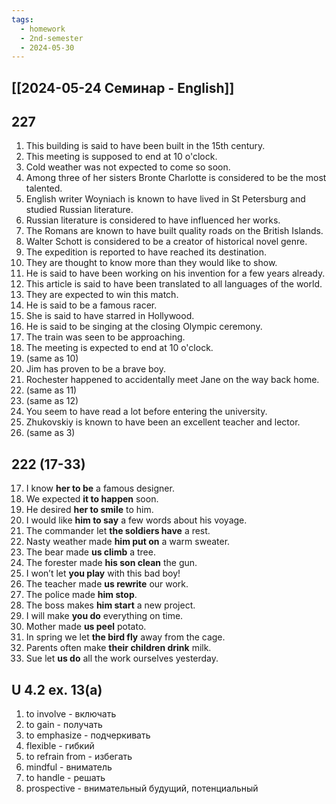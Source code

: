 ```yaml
---
tags:
  - homework
  - 2nd-semester
  - 2024-05-30
---
```

## [[2024-05-24 Семинар - English]]

## 227

1. This building is said to have been built in the 15th century.
2. This meeting is supposed to end at 10 o'clock.
3. Cold weather was not expected to come so soon.
4. Among three of her sisters Bronte Charlotte is considered to be the most talented.
5. English writer Woyniach is known to have lived in St Petersburg and studied Russian literature.
6. Russian literature is considered to have influenced her works.
7. The Romans are known to have built quality roads on the British Islands.
8. Walter Schott is considered to be a creator of historical novel genre.
9. The expedition is reported to have reached its destination.
10. They are thought to know more than they would like to show.
11. He is said to have been working on his invention for a few years already.
12. This article is said to have been translated to all languages of the world.
13. They are expected to win this match.
14. He is said to be a famous racer.
15. She is said to have starred in Hollywood.
16. He is said to be singing at the closing Olympic ceremony.
17. The train was seen to be approaching.
18. The meeting is expected to end at 10 o'clock.
19. (same as 10)
20. Jim has proven to be a brave boy.
21. Rochester happened to accidentally meet Jane on the way back home.
22. (same as 11)
23. (same as 12)
24. You seem to have read a lot before entering the university.
25. Zhukovskiy is known to have been an excellent teacher and lector.
26. (same as 3)

## 222 (17-33)

17. I know **her to be** a famous designer.
18. We expected **it to happen** soon.
19. He desired **her to smile** to him.
20. I would like **him to say** a few words about his voyage.
21. The commander let **the soldiers have** a rest.
22. Nasty weather made **him put on** a warm sweater.
23. The bear made **us climb** a tree.
24. The forester made **his son clean** the gun.
25. I won’t let **you play** with this bad boy!
26. The teacher made **us rewrite** our work.
27. The police made **him stop**.
28. The boss makes **him start** a new project.
29. I will make **you do** everything on time.
30. Mother made **us peel** potato.
31. In spring we let **the bird fly** away from the cage.
32. Parents often make **their children drink** milk.
33. Sue let **us do** all the work ourselves yesterday.

## U 4.2 ex. 13(a)

1. to involve - включать
2. to gain - получать
3. to emphasize - подчеркивать
4. flexible - гибкий
5. to refrain from - избегать
6. mindful - вниматель
7. to handle - решать
8. prospective - внимательный  будущий, потенциальный